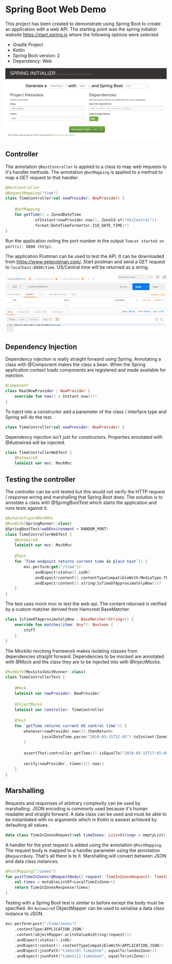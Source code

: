 # Spring Boot Web Demo

This project has been created to demonstrate using Spring Boot to create an application with a web API. The starting point was the spring initializr website https://start.spring.io where the following options were selected
 * Gradle Project
 * Kotlin
 * Spring Boot version: 2
 * Dependency: Web
 
![initializr](https://github.com/DangerousDarlow/SpringBootWebDemo/blob/master/screenshots/initializr.png)

## Controller

The annotation `@RestController` is applied to a class to map web requests to it's handler methods. The annotation `@GetMapping` is applied to a method to map a GET request to that handler.

```kotlin
@RestController
@RequestMapping("time")
class TimeController(val nowProvider: NowProvider) {

    @GetMapping
    fun getTime() = ZonedDateTime
            .ofInstant(nowProvider.now(), ZoneId.of("US/Central"))
            .format(DateTimeFormatter.ISO_DATE_TIME)!!
}
```

Run the application noting the port number in the output `Tomcat started on port(s): 8080 (http)`.

The application Postman can be used to test the API. It can be downloaded from https://www.getpostman.com/. Start postman and send a GET request to `localhost:8080/time`. US/Central time will be returned as a string.

![get time](https://github.com/DangerousDarlow/SpringBootWebDemo/blob/master/screenshots/postman-get-time.png)

## Dependency Injection

Dependency injection is really straight forward using Spring. Annotating a class with @Component makes the class a bean. When the Spring application context loads components are registered and made available for injection.

```kotlin
@Component
class RealNowProvider : NowProvider {
    override fun now() = Instant.now()!!
}
```

To inject into a constructor add a parameter of the class / interface type and Spring will do the rest.

```kotlin
class TimeController(val nowProvider: NowProvider) {
```

Dependency injection isn't just for constructors. Properties annotated with @Autowired will be injected.

```kotlin
class TimeControllerWebTest {
    @Autowired
    lateinit var mvc: MockMvc
```

## Testing the controller

The controller can be unit tested but this would not verify the HTTP request / response wiring and marshalling that Spring Boot does. The solution is to annotate a class with @SpringBootTest which starts the application and runs tests against it.

```kotlin
@AutoConfigureMockMvc
@RunWith(SpringRunner::class)
@SpringBootTest(webEnvironment = RANDOM_PORT)
class TimeControllerWebTest {
    @Autowired
    lateinit var mvc: MockMvc

    @Test
    fun `Time endpoint returns current time in plain text`() {
        mvc.perform(get("/time"))
            .andExpect(status().isOk)
            .andExpect(content().contentTypeCompatibleWith(MediaType.TEXT_PLAIN))
            .andExpect(content().string(IsTimeOfApproximatelyNow()))
    }
}
```

The test uses mock mvc to test the web api. The content returned is verified by a custom matcher derived from Hamcrest BaseMatcher.

```kotlin
class IsTimeOfApproximatelyNow : BaseMatcher<String>() {
    override fun matches(item: Any?): Boolean {
        stuff
    }
}
```

The Mockito mocking framework makes isolating classes from dependencies straight forward. Dependencies to be mocked are annotated with @Mock and the class they are to be injected into with @InjectMocks.

```kotlin
@RunWith(MockitoJUnitRunner::class)
class TimeControllerTest {

    @Mock
    lateinit var nowProvider: NowProvider

    @InjectMocks
    lateinit var controller: TimeController

    @Test
    fun `getTime returns current US central time`() {
        whenever(nowProvider.now()).thenReturn(
                LocalDateTime.parse("2018-03-15T22:45").toInstant(ZoneOffset.UTC)
        )

        assertThat(controller.getTime()).isEqualTo("2018-03-15T17:45:00-05:00[US/Central]")

        verify(nowProvider, times(1)).now()
    }
}
```

## Marshalling

Requests and responses of arbitrary complexity can be used by marshalling. JSON encoding is commonly used because it's human readable and straight forward. A data class can be used and must be able to be instantiated with no arguments which in Kotlin is easiest achieved by defaulting all values.

```kotlin
data class TimeInZonesRequest(val timeZones: List<String> = emptyList())
```

A handler for the post request is added using the annotation `@PostMapping`. The request body is mapped to a handler parameter using the annotation `@RequestBody`. That's all there is to it. Marshalling will convert between JSON and data class instances.

```kotlin
@PostMapping("/zones")
fun postTimeInZones(@RequestBody() request: TimeInZonesRequest): TimeInZonesResponse {
    val times = mutableListOf<LocalTimeInZone>()
    return TimeInZonesResponse(times)
}
```

Testing with a Spring Boot test is similar to before except the body must be specified. An `Autowired` ObjectMapper can be used to serialise a data class instance to JSON.

```kotlin
mvc.perform(post("/time/zones")
    .contentType(APPLICATION_JSON)
    .content(objectMapper.writeValueAsString(request)))
    .andExpect(status().isOk)
    .andExpect(content().contentTypeCompatibleWith(APPLICATION_JSON))
    .andExpect(jsonPath("times[0].timeZone", equalTo(londonZone)))
    .andExpect(jsonPath("times[1].timeZone", equalTo(utcZone)))
```